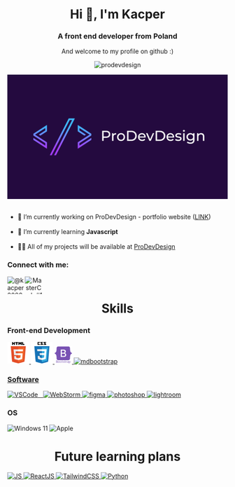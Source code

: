 
## <h1 align="center">Hi 👋, I'm Kacper</h1>
<h3 align="center">A front end developer from Poland</h3>

<p align="center">And welcome to my profile on github :)</p>

<p align="center"> <img src="https://komarev.com/ghpvc/?username=prodevdesign&label=Profile%20views&color=0e75b6&style=flat" width="150" height="30" alt="prodevdesign" /> </p>

<div align="center">
  <a href="https://github.com/ProDevDesign/prodevdesign.github.io">
    <img src="github-readme.png" alt="ProDevDesign - Github profile">
  </a>



 ## <div align="left">
  
  <ul align="left">
 <li>🔭 I’m currently working on ProDevDesign - portfolio website (<a href="https://prodevdesign.github.io/">LINK</a>)</li>
</br>
<li>🌱 I’m currently learning <strong>Javascript</strong></li>
</br>
<li>👨‍💻 All of my projects will be available at <a href="https://prodevdesign.github.io/">ProDevDesign</a></li>
</ul>
  
<h3 align="left">Connect with me:</h3>
<p align="left">
  <p align="left">
<a href="https://twitter.com/@kacper20201" target="blank"><img align="left" src="https://raw.githubusercontent.com/rahuldkjain/github-profile-readme-generator/master/src/images/icons/Social/twitter.svg" alt="@kacper20201" height="40" width="40" /></a>
    
<a href="https://discord.gg/MasterCode#1431" target="blank"><img align="left" src="https://raw.githubusercontent.com/rahuldkjain/github-profile-readme-generator/master/src/images/icons/Social/discord.svg" alt="MasterCode#1431" height="40" width="40" /></a>
  </p>
  
</br>
<h1>Skills</h1>

<h3 align="left">Front-end Development</h3>


<p align="left"> <a href="https://www.w3.org/html/" target="_blank" rel="noreferrer"> <img src="https://raw.githubusercontent.com/devicons/devicon/master/icons/html5/html5-original-wordmark.svg" alt="html5" width="50" height="50"/> </a> <a href="https://www.w3schools.com/css/" target="_blank" rel="noreferrer"> <img src="https://raw.githubusercontent.com/devicons/devicon/master/icons/css3/css3-original-wordmark.svg" alt="css3" width="50" height="50"/> </a> <a href="https://getbootstrap.com" target="_blank" rel="noreferrer"> <img src="https://raw.githubusercontent.com/devicons/devicon/master/icons/bootstrap/bootstrap-plain-wordmark.svg" alt="bootstrap" width="40" height="40"/> <a href="https://mdbootstrap.com/" target="_blank" rel="noreferrer"> <img src="https://mdbcdn.b-cdn.net/img/logo/mdb-transparent-big.png" alt="mdbootstrap" width="75" height="45"/> </p>
  
  
<h3 align="left">Software</h3> 
  
<p align="left"> <a href="https://code.visualstudio.com/" target="_blank" rel="noreferrer"> <img src="https://upload.wikimedia.org/wikipedia/commons/thumb/9/9a/Visual_Studio_Code_1.35_icon.svg/2048px-Visual_Studio_Code_1.35_icon.svg.png" alt="VSCode" width="40" height="40"/> &nbsp </a> <a href="https://www.jetbrains.com/webstorm/" target="_blank" rel="noreferrer"> <img src="https://upload.wikimedia.org/wikipedia/commons/thumb/c/c0/WebStorm_Icon.svg/1200px-WebStorm_Icon.svg.png" alt="WebStorm" width="40" height="40"/> </a> <a href="https://www.figma.com/" target="_blank" rel="noreferrer"> <img src="https://www.vectorlogo.zone/logos/figma/figma-icon.svg" alt="figma" width="40" height="40"/> </a>  <a href="https://www.photoshop.com/en" target="_blank" rel="noreferrer"> <img src="https://i.pinimg.com/originals/9c/ea/ba/9ceaba69b7a9f89158ff953107978f3e.png" alt="photoshop" width="43" height="43"/> </a> <a href="https://www.adobe.com/products/photoshop-lightroom.html" target="_blank" rel="noreferrer"> <img src="https://upload.wikimedia.org/wikipedia/commons/thumb/b/b6/Adobe_Photoshop_Lightroom_CC_logo.svg/2101px-Adobe_Photoshop_Lightroom_CC_logo.svg.png" alt="lightroom" width="40" height="40"/> </a> </p>
  
<h3 align="left">OS</h3> 
 
 <p align="left"> <a> <img src="https://images-wixmp-ed30a86b8c4ca887773594c2.wixmp.com/f/55c3a9e9-8dd3-4d30-90b0-73d556107bec/denw3j5-fa53dc84-9eaf-43d8-8b2e-e772f380aaa7.png/v1/fill/w_400,h_400,strp/windows_11_start_button_icon_by_aquasholdmt8_denw3j5-fullview.png?token=eyJ0eXAiOiJKV1QiLCJhbGciOiJIUzI1NiJ9.eyJzdWIiOiJ1cm46YXBwOjdlMGQxODg5ODIyNjQzNzNhNWYwZDQxNWVhMGQyNmUwIiwiaXNzIjoidXJuOmFwcDo3ZTBkMTg4OTgyMjY0MzczYTVmMGQ0MTVlYTBkMjZlMCIsIm9iaiI6W1t7ImhlaWdodCI6Ijw9NDAwIiwicGF0aCI6IlwvZlwvNTVjM2E5ZTktOGRkMy00ZDMwLTkwYjAtNzNkNTU2MTA3YmVjXC9kZW53M2o1LWZhNTNkYzg0LTllYWYtNDNkOC04YjJlLWU3NzJmMzgwYWFhNy5wbmciLCJ3aWR0aCI6Ijw9NDAwIn1dXSwiYXVkIjpbInVybjpzZXJ2aWNlOmltYWdlLm9wZXJhdGlvbnMiXX0.P7rLsRKKaVjtP0cfCfaEiK1aCTFouH3unCIwfQCuPKg" alt="Windows 11" width="50" height="50"/> </a> <a> <img src="https://icones.pro/wp-content/uploads/2021/04/icone-apple-symbole-logo-gris.png" alt="Apple" width="60" height="60"/> </a> </p>
 
 <h1>Future learning plans</h1>
 
 <p align="left"> <a href="https://www.w3schools.com/js/" target="_blank" rel="noreferrer"> <img src="https://www.freepnglogos.com/uploads/javascript-png/javascript-vector-logo-yellow-png-transparent-javascript-vector-12.png" alt="JS" width="40" height="40"/> </a> <a href="https://reactjs.org/" target="_blank" rel="noreferrer"> <img src="https://upload.wikimedia.org/wikipedia/commons/thumb/a/a7/React-icon.svg/640px-React-icon.svg.png" alt="ReactJS" width="45" height="40"/> </a> <a href="https://tailwindcss.com/" target="_blank" rel="noreferrer"> <img src="https://upload.wikimedia.org/wikipedia/commons/thumb/d/d5/Tailwind_CSS_Logo.svg/2048px-Tailwind_CSS_Logo.svg.png" alt="TailwindCSS" width="45" height="45"/> </a> <a href="https://www.python.org/" target="_blank" rel="noreferrer"> <img src="https://upload.wikimedia.org/wikipedia/commons/thumb/c/c3/Python-logo-notext.svg/1024px-Python-logo-notext.svg.png" alt="Python" width="45" height="45"/> </a>
 
